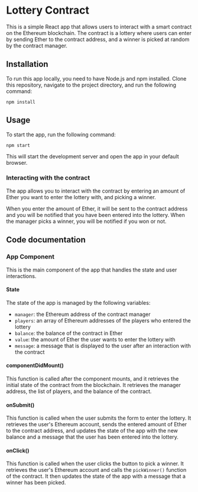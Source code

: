 # Lottery Contract

This is a simple React app that allows users to interact with a smart contract on the Ethereum blockchain. The contract is a lottery where users can enter by sending Ether to the contract address, and a winner is picked at random by the contract manager.

## Installation

To run this app locally, you need to have Node.js and npm installed. Clone this repository, navigate to the project directory, and run the following command:

`npm install`


## Usage

To start the app, run the following command:

`npm start`


This will start the development server and open the app in your default browser.

### Interacting with the contract

The app allows you to interact with the contract by entering an amount of Ether you want to enter the lottery with, and picking a winner.

When you enter the amount of Ether, it will be sent to the contract address and you will be notified that you have been entered into the lottery. When the manager picks a winner, you will be notified if you won or not.

## Code documentation

### App Component

This is the main component of the app that handles the state and user interactions.

#### State

The state of the app is managed by the following variables:

- `manager`: the Ethereum address of the contract manager
- `players`: an array of Ethereum addresses of the players who entered the lottery
- `balance`: the balance of the contract in Ether
- `value`: the amount of Ether the user wants to enter the lottery with
- `message`: a message that is displayed to the user after an interaction with the contract

#### componentDidMount()

This function is called after the component mounts, and it retrieves the initial state of the contract from the blockchain. It retrieves the manager address, the list of players, and the balance of the contract.

#### onSubmit()

This function is called when the user submits the form to enter the lottery. It retrieves the user's Ethereum account, sends the entered amount of Ether to the contract address, and updates the state of the app with the new balance and a message that the user has been entered into the lottery.

#### onClick()

This function is called when the user clicks the button to pick a winner. It retrieves the user's Ethereum account and calls the `pickWinner()` function of the contract. It then updates the state of the app with a message that a winner has been picked.

